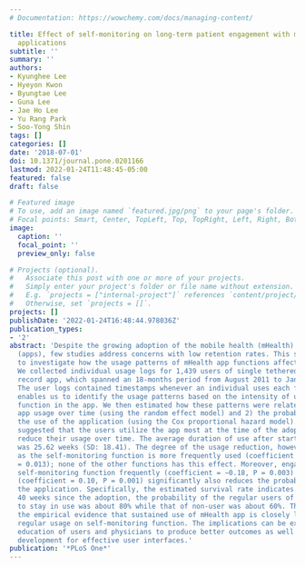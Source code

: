 ```yaml
---
# Documentation: https://wowchemy.com/docs/managing-content/

title: Effect of self-monitoring on long-term patient engagement with mobile health
  applications
subtitle: ''
summary: ''
authors:
- Kyunghee Lee
- Hyeyon Kwon
- Byungtae Lee
- Guna Lee
- Jae Ho Lee
- Yu Rang Park
- Soo-Yong Shin
tags: []
categories: []
date: '2018-07-01'
doi: 10.1371/journal.pone.0201166
lastmod: 2022-01-24T11:48:45-05:00
featured: false
draft: false

# Featured image
# To use, add an image named `featured.jpg/png` to your page's folder.
# Focal points: Smart, Center, TopLeft, Top, TopRight, Left, Right, BottomLeft, Bottom, BottomRight.
image:
  caption: ''
  focal_point: ''
  preview_only: false

# Projects (optional).
#   Associate this post with one or more of your projects.
#   Simply enter your project's folder or file name without extension.
#   E.g. `projects = ["internal-project"]` references `content/project/deep-learning/index.md`.
#   Otherwise, set `projects = []`.
projects: []
publishDate: '2022-01-24T16:48:44.978036Z'
publication_types:
- '2'
abstract: 'Despite the growing adoption of the mobile health (mHealth) applications
  (apps), few studies address concerns with low retention rates. This study aimed
  to investigate how the usage patterns of mHealth app functions affect user retention.
  We collected individual usage logs for 1,439 users of single tethered personal health
  record app, which spanned an 18-months period from August 2011 to January 2013.
  The user logs contained timestamps whenever an individual uses each function, which
  enables us to identify the usage patterns based on the intensity of using a particular
  function in the app. We then estimated how these patterns were related to 1) the
  app usage over time (using the random effect model) and 2) the probability of stopping
  the use of the application (using the Cox proportional hazard model). The analyses
  suggested that the users utilize the app most at the time of the adoption and gradually
  reduce their usage over time. The average duration of use after starting the app
  was 25.62 weeks (SD: 18.41). The degree of the usage reduction, however, decreases
  as the self-monitoring function is more frequently used (coefficient = 0.002, P
  = 0.013); none of the other functions has this effect. Moreover, engaging with the
  self-monitoring function frequently (coefficient = −0.18, P = 0.003) and regularly
  (coefficient = 0.10, P = 0.001) significantly also reduces the probability of abandoning
  the application. Specifically, the estimated survival rate indicates that, after
  40 weeks since the adoption, the probability of the regular users of self-monitoring
  to stay in use was about 80% while that of non-user was about 60%. This study provides
  the empirical evidence that sustained use of mHealth app is closely linked to the
  regular usage on self-monitoring function. The implications can be extended to the
  education of users and physicians to produce better outcomes as well as application
  development for effective user interfaces.'
publication: '*PLoS One*'
---
```

